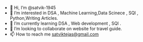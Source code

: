 - 👋 Hi, I’m @satvik-1945
- 👀 I’m interested in  DSA , Machine Learning,Data Scinece , SQl , Python,Writing Articles.
- 🌱 I’m currently learning DSA , Web development , SQl .
- 💞️ I’m looking to collaborate on website for travel guide.
- 📫 How to reach me satviktejas@gmail.com

<!---
satvik-1945/satvik-1945 is a ✨ special ✨ repository because its `README.md` (this file) appears on your GitHub profile.
You can click the Preview link to take a look at your changes.
--->
